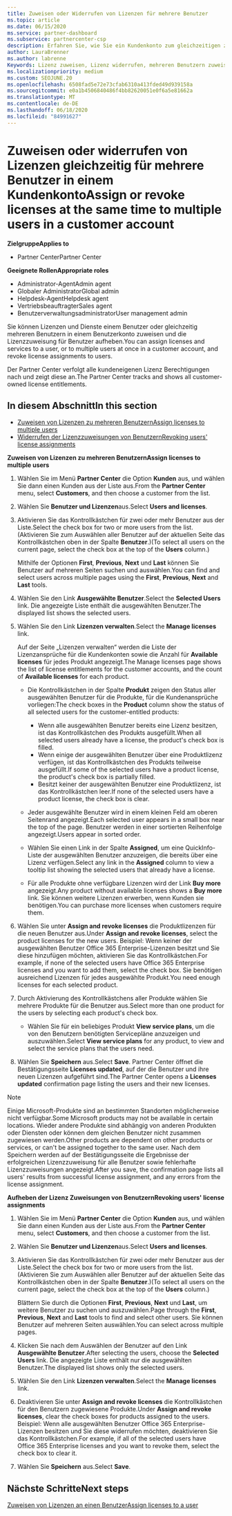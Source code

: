 ```yaml
---
title: Zuweisen oder Widerrufen von Lizenzen für mehrere Benutzer
ms.topic: article
ms.date: 06/15/2020
ms.service: partner-dashboard
ms.subservice: partnercenter-csp
description: Erfahren Sie, wie Sie ein Kundenkonto zum gleichzeitigen zuweisen oder widerrufen von Lizenzen und Diensten für einen oder mehrere Benutzer verwenden.
author: LauraBrenner
ms.author: labrenne
Keywords: Lizenz zuweisen, Lizenz widerrufen, mehreren Benutzern zuweisen,
ms.localizationpriority: medium
ms.custom: SEOJUNE.20
ms.openlocfilehash: 6508fad5e72e73cfab6310a413fded49d939158a
ms.sourcegitcommit: e0a1b4506840486f4bb82620051e0f6a5e81662a
ms.translationtype: MT
ms.contentlocale: de-DE
ms.lasthandoff: 06/18/2020
ms.locfileid: "84991627"
---
```

# <a name="assign-or-revoke-licenses-at-the-same-time-to-multiple-users-in-a-customer-account"></a><span data-ttu-id="0e604-104">Zuweisen oder widerrufen von Lizenzen gleichzeitig für mehrere Benutzer in einem Kundenkonto</span><span class="sxs-lookup"><span data-stu-id="0e604-104">Assign or revoke licenses at the same time to multiple users in a customer account</span></span>

<span data-ttu-id="0e604-105">**Zielgruppe**</span><span class="sxs-lookup"><span data-stu-id="0e604-105">**Applies to**</span></span>

- <span data-ttu-id="0e604-106">Partner Center</span><span class="sxs-lookup"><span data-stu-id="0e604-106">Partner Center</span></span>

<span data-ttu-id="0e604-107">**Geeignete Rollen**</span><span class="sxs-lookup"><span data-stu-id="0e604-107">**Appropriate roles**</span></span>

- <span data-ttu-id="0e604-108">Administrator-Agent</span><span class="sxs-lookup"><span data-stu-id="0e604-108">Admin agent</span></span>
- <span data-ttu-id="0e604-109">Globaler Administrator</span><span class="sxs-lookup"><span data-stu-id="0e604-109">Global admin</span></span>
- <span data-ttu-id="0e604-110">Helpdesk-Agent</span><span class="sxs-lookup"><span data-stu-id="0e604-110">Helpdesk agent</span></span>
- <span data-ttu-id="0e604-111">Vertriebsbeauftragter</span><span class="sxs-lookup"><span data-stu-id="0e604-111">Sales agent</span></span>
- <span data-ttu-id="0e604-112">Benutzerverwaltungsadministrator</span><span class="sxs-lookup"><span data-stu-id="0e604-112">User management admin</span></span>

<span data-ttu-id="0e604-113">Sie können Lizenzen und Dienste einem Benutzer oder gleichzeitig mehreren Benutzern in einem Benutzerkonto zuweisen und die Lizenzzuweisung für Benutzer aufheben.</span><span class="sxs-lookup"><span data-stu-id="0e604-113">You can assign licenses and services to a user, or to multiple users at once in a customer account, and revoke license assignments to users.</span></span>

<span data-ttu-id="0e604-114">Der Partner Center verfolgt alle kundeneigenen Lizenz Berechtigungen nach und zeigt diese an.</span><span class="sxs-lookup"><span data-stu-id="0e604-114">The Partner Center tracks and shows all customer-owned license entitlements.</span></span>

## <a name="in-this-section"></a><span data-ttu-id="0e604-115">In diesem Abschnitt</span><span class="sxs-lookup"><span data-stu-id="0e604-115">In this section</span></span>


- [<span data-ttu-id="0e604-116">Zuweisen von Lizenzen zu mehreren Benutzern</span><span class="sxs-lookup"><span data-stu-id="0e604-116">Assign licenses to multiple users</span></span>](#assign-licenses-to-groups)
- [<span data-ttu-id="0e604-117">Widerrufen der Lizenzzuweisungen von Benutzern</span><span class="sxs-lookup"><span data-stu-id="0e604-117">Revoking users' license assignments</span></span>](#revoking-licenses)

<a href="" id="assign-licenses-to-groups"></a>
<span data-ttu-id="0e604-118">**Zuweisen von Lizenzen zu mehreren Benutzern**</span><span class="sxs-lookup"><span data-stu-id="0e604-118">**Assign licenses to multiple users**</span></span>

1. <span data-ttu-id="0e604-119">Wählen Sie im Menü **Partner Center** die Option **Kunden** aus, und wählen Sie dann einen Kunden aus der Liste aus.</span><span class="sxs-lookup"><span data-stu-id="0e604-119">From the **Partner Center** menu, select **Customers**, and then choose a customer from the list.</span></span>

2. <span data-ttu-id="0e604-120">Wählen Sie **Benutzer und Lizenzen**aus.</span><span class="sxs-lookup"><span data-stu-id="0e604-120">Select **Users and licenses**.</span></span>

3. <span data-ttu-id="0e604-121">Aktivieren Sie das Kontrollkästchen für zwei oder mehr Benutzer aus der Liste.</span><span class="sxs-lookup"><span data-stu-id="0e604-121">Select the check box for two or more users from the list.</span></span> <span data-ttu-id="0e604-122">(Aktivieren Sie zum Auswählen aller Benutzer auf der aktuellen Seite das Kontrollkästchen oben in der Spalte **Benutzer**.)</span><span class="sxs-lookup"><span data-stu-id="0e604-122">(To select all users on the current page, select the check box at the top of the **Users** column.)</span></span>

    <span data-ttu-id="0e604-123">Mithilfe der Optionen **First**, **Previous**, **Next** und **Last** können Sie Benutzer auf mehreren Seiten suchen und auswählen.</span><span class="sxs-lookup"><span data-stu-id="0e604-123">You can find and select users across multiple pages using the **First**, **Previous**, **Next** and **Last** tools.</span></span>

4. <span data-ttu-id="0e604-124">Wählen Sie den Link **Ausgewählte Benutzer**.</span><span class="sxs-lookup"><span data-stu-id="0e604-124">Select the **Selected Users** link.</span></span> <span data-ttu-id="0e604-125">Die angezeigte Liste enthält die ausgewählten Benutzer.</span><span class="sxs-lookup"><span data-stu-id="0e604-125">The displayed list shows the selected users.</span></span>

5. <span data-ttu-id="0e604-126">Wählen Sie den Link **Lizenzen verwalten**.</span><span class="sxs-lookup"><span data-stu-id="0e604-126">Select the **Manage licenses** link.</span></span>

    <span data-ttu-id="0e604-127">Auf der Seite „Lizenzen verwalten“ werden die Liste der Lizenzansprüche für die Kundenkonten sowie die Anzahl für **Available licenses** für jedes Produkt angezeigt.</span><span class="sxs-lookup"><span data-stu-id="0e604-127">The Manage licenses page shows the list of license entitlements for the customer accounts, and the count of **Available licenses** for each product.</span></span>

    -   <span data-ttu-id="0e604-128">Die Kontrollkästchen in der Spalte **Produkt** zeigen den Status aller ausgewählten Benutzer für die Produkte, für die Kundenansprüche vorliegen:</span><span class="sxs-lookup"><span data-stu-id="0e604-128">The check boxes in the **Product** column show the status of all selected users for the customer-entitled products:</span></span>

        -   <span data-ttu-id="0e604-129">Wenn alle ausgewählten Benutzer bereits eine Lizenz besitzen, ist das Kontrollkästchen des Produkts ausgefüllt.</span><span class="sxs-lookup"><span data-stu-id="0e604-129">When all selected users already have a license, the product's check box is filled.</span></span>
        -   <span data-ttu-id="0e604-130">Wenn einige der ausgewählten Benutzer über eine Produktlizenz verfügen, ist das Kontrollkästchen des Produkts teilweise ausgefüllt.</span><span class="sxs-lookup"><span data-stu-id="0e604-130">If some of the selected users have a product license, the product's check box is partially filled.</span></span>
        -   <span data-ttu-id="0e604-131">Besitzt keiner der ausgewählten Benutzer eine Produktlizenz, ist das Kontrollkästchen leer.</span><span class="sxs-lookup"><span data-stu-id="0e604-131">If none of the selected users have a product license, the check box is clear.</span></span>
    -   <span data-ttu-id="0e604-132">Jeder ausgewählte Benutzer wird in einem kleinen Feld am oberen Seitenrand angezeigt.</span><span class="sxs-lookup"><span data-stu-id="0e604-132">Each selected user appears in a small box near the top of the page.</span></span> <span data-ttu-id="0e604-133">Benutzer werden in einer sortierten Reihenfolge angezeigt.</span><span class="sxs-lookup"><span data-stu-id="0e604-133">Users appear in sorted order.</span></span>

    -   <span data-ttu-id="0e604-134">Wählen Sie einen Link in der Spalte **Assigned**, um eine QuickInfo-Liste der ausgewählten Benutzer anzuzeigen, die bereits über eine Lizenz verfügen.</span><span class="sxs-lookup"><span data-stu-id="0e604-134">Select any link in the **Assigned** column to view a tooltip list showing the selected users that already have a license.</span></span>

    -   <span data-ttu-id="0e604-135">Für alle Produkte ohne verfügbare Lizenzen wird der Link **Buy more** angezeigt.</span><span class="sxs-lookup"><span data-stu-id="0e604-135">Any product without available licenses shows a **Buy more** link.</span></span> <span data-ttu-id="0e604-136">Sie können weitere Lizenzen erwerben, wenn Kunden sie benötigen.</span><span class="sxs-lookup"><span data-stu-id="0e604-136">You can purchase more licenses when customers require them.</span></span>

6.  <span data-ttu-id="0e604-137">Wählen Sie unter **Assign and revoke licenses** die Produktlizenzen für die neuen Benutzer aus.</span><span class="sxs-lookup"><span data-stu-id="0e604-137">Under **Assign and revoke licenses**, select the product licenses for the new users.</span></span> <span data-ttu-id="0e604-138">Beispiel: Wenn keiner der ausgewählten Benutzer Office 365 Enterprise-Lizenzen besitzt und Sie diese hinzufügen möchten, aktivieren Sie das Kontrollkästchen.</span><span class="sxs-lookup"><span data-stu-id="0e604-138">For example, if none of the selected users have Office 365 Enterprise licenses and you want to add them, select the check box.</span></span> <span data-ttu-id="0e604-139">Sie benötigen ausreichend Lizenzen für jedes ausgewählte Produkt.</span><span class="sxs-lookup"><span data-stu-id="0e604-139">You need enough licenses for each selected product.</span></span>

7. <span data-ttu-id="0e604-140">Durch Aktivierung des Kontrollkästchens aller Produkte wählen Sie mehrere Produkte für die Benutzer aus.</span><span class="sxs-lookup"><span data-stu-id="0e604-140">Select more than one product for the users by selecting each product's check box.</span></span>
    -   <span data-ttu-id="0e604-141">Wählen Sie für ein beliebiges Produkt **View service plans**, um die von den Benutzern benötigten Servicepläne anzuzeigen und auszuwählen.</span><span class="sxs-lookup"><span data-stu-id="0e604-141">Select **View service plans** for any product, to view and select the service plans that the users need.</span></span>

8. <span data-ttu-id="0e604-142">Wählen Sie **Speichern** aus.</span><span class="sxs-lookup"><span data-stu-id="0e604-142">Select **Save**.</span></span> <span data-ttu-id="0e604-143">Partner Center öffnet die Bestätigungsseite **Licenses updated**, auf der die Benutzer und ihre neuen Lizenzen aufgeführt sind.</span><span class="sxs-lookup"><span data-stu-id="0e604-143">The Partner Center opens a **Licenses updated** confirmation page listing the users and their new licenses.</span></span>

>[!NOTE]
><span data-ttu-id="0e604-144">Einige Microsoft-Produkte sind an bestimmten Standorten möglicherweise nicht verfügbar.</span><span class="sxs-lookup"><span data-stu-id="0e604-144">Some Microsoft products may not be available in certain locations.</span></span> <span data-ttu-id="0e604-145">Wieder andere Produkte sind abhängig von anderen Produkten oder Diensten oder können dem gleichen Benutzer nicht zusammen zugewiesen werden.</span><span class="sxs-lookup"><span data-stu-id="0e604-145">Other products are dependent on other products or services, or can't be assigned together to the same user.</span></span> <span data-ttu-id="0e604-146">Nach dem Speichern werden auf der Bestätigungsseite die Ergebnisse der erfolgreichen Lizenzzuweisung für alle Benutzer sowie fehlerhafte Lizenzzuweisungen angezeigt.</span><span class="sxs-lookup"><span data-stu-id="0e604-146">After you save, the confirmation page lists all users' results from successful license assignment, and any errors from the license assignment.</span></span>


<a href="" id="revoking-licenses"></a>
<span data-ttu-id="0e604-147">**Aufheben der Lizenz Zuweisungen von Benutzern**</span><span class="sxs-lookup"><span data-stu-id="0e604-147">**Revoking users' license assignments**</span></span>

1. <span data-ttu-id="0e604-148">Wählen Sie im Menü **Partner Center** die Option **Kunden** aus, und wählen Sie dann einen Kunden aus der Liste aus.</span><span class="sxs-lookup"><span data-stu-id="0e604-148">From the **Partner Center** menu, select **Customers**, and then choose a customer from the list.</span></span>

2. <span data-ttu-id="0e604-149">Wählen Sie **Benutzer und Lizenzen**aus.</span><span class="sxs-lookup"><span data-stu-id="0e604-149">Select **Users and licenses**.</span></span>

3. <span data-ttu-id="0e604-150">Aktivieren Sie das Kontrollkästchen für zwei oder mehr Benutzer aus der Liste.</span><span class="sxs-lookup"><span data-stu-id="0e604-150">Select the check box for two or more users from the list.</span></span> <span data-ttu-id="0e604-151">(Aktivieren Sie zum Auswählen aller Benutzer auf der aktuellen Seite das Kontrollkästchen oben in der Spalte **Benutzer**.)</span><span class="sxs-lookup"><span data-stu-id="0e604-151">(To select all users on the current page, select the check box at the top of the **Users** column.)</span></span>

    <span data-ttu-id="0e604-152">Blättern Sie durch die Optionen **First**, **Previous**, **Next** und **Last**, um weitere Benutzer zu suchen und auszuwählen.</span><span class="sxs-lookup"><span data-stu-id="0e604-152">Page through the **First**, **Previous**, **Next** and **Last** tools to find and select other users.</span></span> <span data-ttu-id="0e604-153">Sie können Benutzer auf mehreren Seiten auswählen.</span><span class="sxs-lookup"><span data-stu-id="0e604-153">You can select across multiple pages.</span></span>

4. <span data-ttu-id="0e604-154">Klicken Sie nach dem Auswählen der Benutzer auf den Link **Ausgewählte Benutzer**.</span><span class="sxs-lookup"><span data-stu-id="0e604-154">After selecting the users, choose the **Selected Users** link.</span></span> <span data-ttu-id="0e604-155">Die angezeigte Liste enthält nur die ausgewählten Benutzer.</span><span class="sxs-lookup"><span data-stu-id="0e604-155">The displayed list shows only the selected users.</span></span>

5. <span data-ttu-id="0e604-156">Wählen Sie den Link **Lizenzen verwalten**.</span><span class="sxs-lookup"><span data-stu-id="0e604-156">Select the **Manage licenses** link.</span></span>

6. <span data-ttu-id="0e604-157">Deaktivieren Sie unter **Assign and revoke licenses** die Kontrollkästchen für den Benutzern zugewiesene Produkte.</span><span class="sxs-lookup"><span data-stu-id="0e604-157">Under **Assign and revoke licenses**, clear the check boxes for products assigned to the users.</span></span> <span data-ttu-id="0e604-158">Beispiel: Wenn alle ausgewählten Benutzer Office 365 Enterprise-Lizenzen besitzen und Sie diese widerrufen möchten, deaktivieren Sie das Kontrollkästchen.</span><span class="sxs-lookup"><span data-stu-id="0e604-158">For example, if all of the selected users have Office 365 Enterprise licenses and you want to revoke them, select the check box to clear it.</span></span>

7. <span data-ttu-id="0e604-159">Wählen Sie **Speichern** aus.</span><span class="sxs-lookup"><span data-stu-id="0e604-159">Select **Save**.</span></span>

## <a name="next-steps"></a><span data-ttu-id="0e604-160">Nächste Schritte</span><span class="sxs-lookup"><span data-stu-id="0e604-160">Next steps</span></span>

[<span data-ttu-id="0e604-161">Zuweisen von Lizenzen an einen Benutzer</span><span class="sxs-lookup"><span data-stu-id="0e604-161">Assign licenses to a user</span></span>](assign-licenses-to-users.md)
